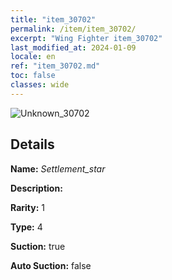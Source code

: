 ```yaml
---
title: "item_30702"
permalink: /item/item_30702/
excerpt: "Wing Fighter item_30702"
last_modified_at: 2024-01-09
locale: en
ref: "item_30702.md"
toc: false
classes: wide
---
```



 ![Unknown_30702](/images/item/Settlement_star_p.png)



## Details

 **Name:** *Settlement_star* 

 **Description:** 

 **Rarity:** 1 

 **Type:** 4 

 **Suction:** true 

 **Auto Suction:** false 


